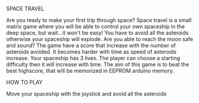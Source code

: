 SPACE TRAVEL

Are you ready to make your first trip through space? Space travel is a small matrix game where you will be able to control your own spaceship in the deep space, but wait...it won't be easy! You have to avoid all the asteroids otherwise your spaceship will explode. Are you able to reach the moon safe and sound? 
The game have a score that increase with the number of asteroids avoided. It becomes harder with time as speed of asteroids increase. Your spaceship has 3 lives. The player can choose a starting difficulty then it will increase with time.
The aim of this game is to beat the best highscore, that will be memorized in EEPROM arduino memory.

HOW TO PLAY

Move your spaceship with the joystick and avoid all the asteroids

